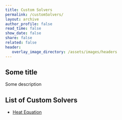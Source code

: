 ```yaml
---
title: Custom Solvers
permalink: /customSolvers/
layout: archive
author_profile: false
read_time: false
show_date: false
share: false
related: false
header:
   overlay_image_directory: /assets/images/headers
---
```


## Some title

Some description


## List of Custom Solvers

- [Heat Equation](/customSolvers/heatEquation/)
